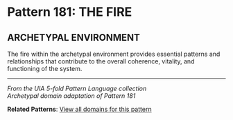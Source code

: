 # Pattern 181: THE FIRE

## ARCHETYPAL ENVIRONMENT

The fire within the archetypal environment provides essential patterns and relationships that contribute to the overall coherence, vitality, and functioning of the system.

---

*From the UIA 5-fold Pattern Language collection*  
*Archetypal domain adaptation of Pattern 181*

**Related Patterns**: [View all domains for this pattern](../../UIA/md/T181%20THE%20FIRE.md)
